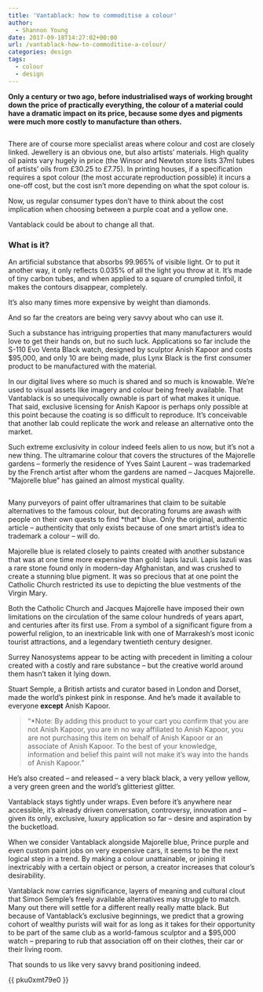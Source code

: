 ```yaml
---
title: 'Vantablack: how to commoditise a colour'
author:
  - Shannon Young
date: 2017-09-18T14:27:02+00:00
url: /vantablack-how-to-commoditise-a-colour/
categories: design
tags:
  - colour
  - design
---
```

**Only a century or two ago, before industrialised ways of working brought down the price of practically everything, the colour of a material could have a dramatic impact on its price, because some dyes and pigments were much more costly to manufacture than others.**
<!--more-->

<img class=" wp-image-12007" src="https://www.mark-making.com/wp-content/uploads/2017/09/1000x680_Header-1.jpg" alt=""  />


There are of course more specialist areas where colour and cost are closely linked. Jewellery is an obvious one, but also artists’ materials. High quality oil paints vary hugely in price (the Winsor and Newton store lists 37ml tubes of artists’ oils from £30.25 to £7.75). In printing houses, if a specification requires a spot colour (the most accurate reproduction possible) it incurs a one-off cost, but the cost isn’t more depending on what the spot colour is.

Now, us regular consumer types don’t have to think about the cost implication when choosing between a purple coat and a yellow one.

Vantablack could be about to change all that.

### What is it?

An artificial substance that absorbs 99.965% of visible light. Or to put it another way, it only reflects 0.035% of all the light you throw at it. It’s made of tiny carbon tubes, and when applied to a square of crumpled tinfoil, it makes the contours disappear, completely.

It’s also many times more expensive by weight than diamonds.

And so far the creators are being very savvy about who can use it.

Such a substance has intriguing properties that many manufacturers would love to get their hands on, but no such luck. Applications so far include the S-110 Evo Venta Black watch, designed by sculptor Anish Kapoor and costs $95,000, and only 10 are being made, plus Lynx Black is the first consumer product to be manufactured with the material.

In our digital lives where so much is shared and so much is knowable. We’re used to visual assets like imagery and colour being freely available. That Vantablack is so unequivocally ownable is part of what makes it unique. That said, exclusive licensing for Anish Kapoor is perhaps only possible at this point because the coating is so difficult to reproduce. It’s conceivable that another lab could replicate the work and release an alternative onto the market.

Such extreme exclusivity in colour indeed feels alien to us now, but it’s not a new thing. The ultramarine colour that covers the structures of the Majorelle gardens – formerly the residence of Yves Saint Laurent – was trademarked by the French artist after whom the gardens are named – Jacques Majorelle. “Majorelle blue” has gained an almost mystical quality.

<img class=" wp-image-12027" src="https://www.mark-making.com/wp-content/uploads/2017/09/Morocco-2010-120.jpg" alt=""  />

Many purveyors of paint offer ultramarines that claim to be suitable alternatives to the famous colour, but decorating forums are awash with people on their own quests to find \*that\* blue. Only the original, authentic article – authenticity that only exists because of one smart artist’s idea to trademark a colour – will do.

Majorelle blue is related closely to paints created with another substance that was at one time more expensive than gold: lapis lazuli. Lapis lazuli was a rare stone found only in modern-day Afghanistan, and was crushed to create a stunning blue pigment. It was so precious that at one point the Catholic Church restricted its use to depicting the blue vestments of the Virgin Mary.

Both the Catholic Church and Jacques Majorelle have imposed their own limitations on the circulation of the same colour hundreds of years apart, and centuries after its first use. From a symbol of a significant figure from a powerful religion, to an inextricable link with one of Marrakesh’s most iconic tourist attractions, and a legendary twentieth century designer.

Surrey Nanosystems appear to be acting with precedent in limiting a colour created with a costly and rare substance – but the creative world around them hasn’t taken it lying down.

Stuart Semple, a British artists and curator based in London and Dorset, made the world’s pinkest pink in response. And he’s made it available to everyone **except** Anish Kapoor.

> “*Note: By adding this product to your cart you confirm that you are not Anish Kapoor, you are in no way affiliated to Anish Kapoor, you are not purchasing this item on behalf of Anish Kapoor or an associate of Anish Kapoor. To the best of your knowledge, information and belief this paint will not make it’s way into the hands of Anish Kapoor.”

He’s also created – and released &#8211; a very black black, a very yellow yellow, a very green green and the world’s glitteriest glitter.

Vantablack stays tightly under wraps. Even before it’s anywhere near accessible, it’s already driven conversation, controversy, innovation and – given its only, exclusive, luxury application so far – desire and aspiration by the bucketload.

When we consider Vantablack alongside Majorelle blue, Prince purple and even custom paint jobs on very expensive cars, it seems to be the next logical step in a trend. By making a colour unattainable, or joining it inextricably with a certain object or person, a creator increases that colour’s desirability.

Vantablack now carries significance, layers of meaning and cultural clout that Simon Semple’s freely available alternatives may struggle to match. Many out there will settle for a different really really matte black. But because of Vantablack’s exclusive beginnings, we predict that a growing cohort of wealthy purists will wait for as long as it takes for their opportunity to be part of the same club as a world-famous sculptor and a $95,000 watch – preparing to rub that association off on their clothes, their car or their living room.

That sounds to us like very savvy brand positioning indeed.

{{ pku0xmt79e0 }}